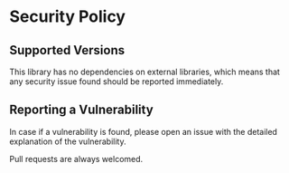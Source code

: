 # Security Policy

## Supported Versions

This library has no dependencies on external libraries, which means that any security issue found should be reported
immediately.

## Reporting a Vulnerability

In case if a vulnerability is found, please open an issue with the detailed explanation of the vulnerability.

Pull requests are always welcomed.